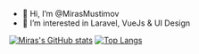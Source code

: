 - 👋 Hi, I’m @MirasMustimov
- 👀 I’m interested in Laravel, VueJs & UI Design

[![Miras's GitHub stats](https://github-readme-stats.vercel.app/api?username=MirasMustimov&show_icons=true)](https://github.com/MirasMustimov/github-readme-stats)
[![Top Langs](https://github-readme-stats.vercel.app/api/top-langs/?username=MirasMustimov&layout=compact)](https://github.com/MirasMustimov/github-readme-stats)



<!---
MirasMustimov/MirasMustimov is a ✨ special ✨ repository because its `README.md` (this file) appears on your GitHub profile.
You can click the Preview link to take a look at your changes.
--->
